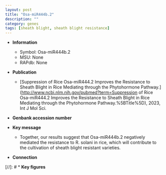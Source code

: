 ```yaml
---
layout: post
title: "Osa-miR444b.2"
description: ""
category: genes
tags: [sheath blight, sheath blight resistance]
---
```


* **Information**  
    + Symbol: Osa-miR444b.2  
    + MSU: None  
    + RAPdb: None  

* **Publication**  
    + [Suppression of Rice Osa-miR444.2 Improves the Resistance to Sheath Blight in Rice Mediating through the Phytohormone Pathway.](http://www.ncbi.nlm.nih.gov/pubmed?term=Suppression of Rice Osa-miR444.2 Improves the Resistance to Sheath Blight in Rice Mediating through the Phytohormone Pathway.%5BTitle%5D), 2023, Int J Mol Sci.

* **Genbank accession number**  

* **Key message**  
    + Together, our results suggest that Osa-miR444b.2 negatively mediated the resistance to R. solani in rice, which will contribute to the cultivation of sheath blight resistant varieties.

* **Connection**  

[//]: # * **Key figures**  



